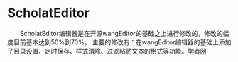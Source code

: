 # ScholatEditor
　　ScholatEditor编辑器是在开源wangEditor的基础之上进行修改的，修改的幅度目前基本达到50%到70%。
主要的修改有：在wangEditor编辑器的基础上添加了目录设置、定时保存、样式清除、过滤粘贴文本的格式等功能。[学者网](http://www.scholat.com"学者网") 
